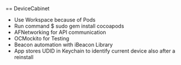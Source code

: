 == DeviceCabinet
* Use Workspace because of Pods
* Run command $ sudo gem install cocoapods
* AFNetworking for API communication
* OCMockito for Testing
* Beacon automation with iBeacon Library
* App stores UDID in Keychain to identify current device also after a reinstall
